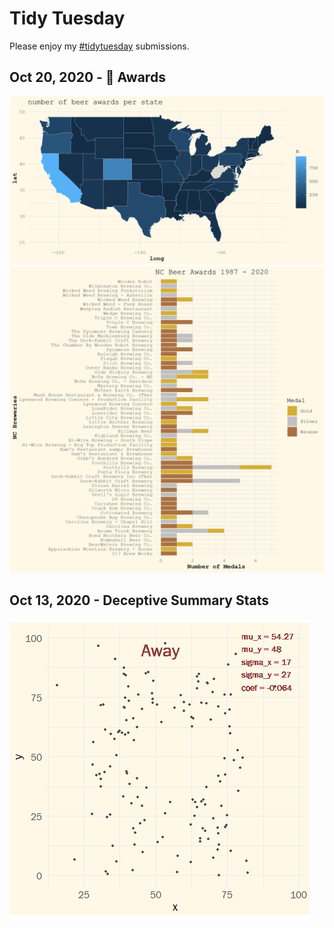 # Tidy Tuesday 
Please enjoy my [#tidytuesday](https://twitter.com/hashtag/TidyTuesday?src=hashtag_click) submissions.

## Oct 20, 2020 - 🍻 Awards
![](plots/2020-10-20_USAwards.png)
![](plots/2020-10-20_NCAwards.png)

## Oct 13, 2020 - Deceptive Summary Stats
![](plots/2020-10-13_datasets.gif)
